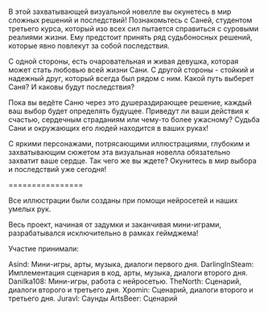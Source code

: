 В этой захватывающей визуальной новелле вы окунетесь в мир сложных решений и последствий! Познакомьтесь с Саней, студентом третьего курса, который изо всех сил пытается справиться с суровыми реалиями жизни. Ему предстоит принять ряд судьбоносных решений, которые явно повлекут за собой последствия.

С одной стороны, есть очаровательная и живая девушка, которая может стать любовью всей жизни Сани. С другой стороны - стойкий и надежный друг, который всегда был рядом с ним. Какой путь выберет Саня? И каковы будут последствия?

Пока вы ведёте Саню через это душераздирающее решение, каждый ваш выбор будет определять будущее. Приведут ли ваши действия к счастью, сердечным страданиям или чему-то более ужасному? Судьба Сани и окружающих его людей находится в ваших руках!

С яркими персонажами, потрясающими иллюстрациями, глубоким и захватывающим сюжетом эта визуальная новелла обязательно захватит ваше сердце. Так чего же вы ждете? Окунитесь в мир выбора и последствий уже сегодня!

================

Все иллюстрации были созданы при помощи нейросетей и наших умелых рук. 

Весь проект, начиная от задумки и заканчивая мини-играми, разрабатывался исключительно в рамках геймджема!

Участие принимали:

Asind: Мини-игры, арты, музыка, диалоги первого дня.
DarlingInSteam: Имплементация сценария в код, арты, музыка, диалоги второго дня.
Danilka108: Мини-игры, работа с нейросетью.
TheNorth: Сценарий, диалоги второго и третьего дня.
Xpomin:  Сценарий, диалоги второго и третьего дня.
Juravl: Саунды
ArtsBeer: Сценарий
